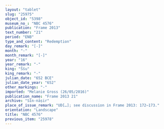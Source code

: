 ```yaml
---
layout: "tablet"
slug: "25975"
object_id: "5398"
museum_no_: "NBC 4576"
publication: "Frame 2013"
text_number: "21"
period: "ENB"
type_and_content: "Redemption"
day_remark: "[-]"
month: "-"
month_remark: "[-]"
year: "16"
year_remark: "-"
king: "Ššu"
king_remark: "-"
julian_date: "652 BCE"
julian_date_year: "652"
other_markings: "-"
imported: "Melanie Gross (26/05/2016)"
publication_name: "Frame 2013 21"
archive: "Sîn-nāṣir"
place_of_issue_remark: "UD[…]; see discussion in Frame 2013: 172–173."
orientation: "Landscape"
title: "NBC 4576"
previous_item: "25978"
---
```

